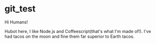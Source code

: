 # git_test
Hi Humans!

Hubot here, I like Node.js and Coffeescript(that's what I'm made of!).
I've had tacos on the moon and fine them far superior to Earth tacos.
